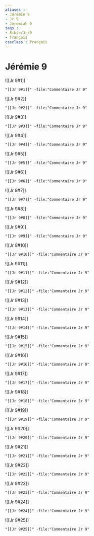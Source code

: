 ```yaml
---
aliases : 
- Jérémie 9
- Jr 9
- Jeremiah 9
tags : 
- Bible/Jr/9
- français
cssclass : français
---
```


# Jérémie 9

![[Jr 9#1]]

```query
"[[Jr 9#1]]" -file:"Commentaire Jr 9"
```

![[Jr 9#2]]

```query
"[[Jr 9#2]]" -file:"Commentaire Jr 9"
```

![[Jr 9#3]]

```query
"[[Jr 9#3]]" -file:"Commentaire Jr 9"
```

![[Jr 9#4]]

```query
"[[Jr 9#4]]" -file:"Commentaire Jr 9"
```

![[Jr 9#5]]

```query
"[[Jr 9#5]]" -file:"Commentaire Jr 9"
```

![[Jr 9#6]]

```query
"[[Jr 9#6]]" -file:"Commentaire Jr 9"
```

![[Jr 9#7]]

```query
"[[Jr 9#7]]" -file:"Commentaire Jr 9"
```

![[Jr 9#8]]

```query
"[[Jr 9#8]]" -file:"Commentaire Jr 9"
```

![[Jr 9#9]]

```query
"[[Jr 9#9]]" -file:"Commentaire Jr 9"
```

![[Jr 9#10]]

```query
"[[Jr 9#10]]" -file:"Commentaire Jr 9"
```

![[Jr 9#11]]

```query
"[[Jr 9#11]]" -file:"Commentaire Jr 9"
```

![[Jr 9#12]]

```query
"[[Jr 9#12]]" -file:"Commentaire Jr 9"
```

![[Jr 9#13]]

```query
"[[Jr 9#13]]" -file:"Commentaire Jr 9"
```

![[Jr 9#14]]

```query
"[[Jr 9#14]]" -file:"Commentaire Jr 9"
```

![[Jr 9#15]]

```query
"[[Jr 9#15]]" -file:"Commentaire Jr 9"
```

![[Jr 9#16]]

```query
"[[Jr 9#16]]" -file:"Commentaire Jr 9"
```

![[Jr 9#17]]

```query
"[[Jr 9#17]]" -file:"Commentaire Jr 9"
```

![[Jr 9#18]]

```query
"[[Jr 9#18]]" -file:"Commentaire Jr 9"
```

![[Jr 9#19]]

```query
"[[Jr 9#19]]" -file:"Commentaire Jr 9"
```

![[Jr 9#20]]

```query
"[[Jr 9#20]]" -file:"Commentaire Jr 9"
```

![[Jr 9#21]]

```query
"[[Jr 9#21]]" -file:"Commentaire Jr 9"
```

![[Jr 9#22]]

```query
"[[Jr 9#22]]" -file:"Commentaire Jr 9"
```

![[Jr 9#23]]

```query
"[[Jr 9#23]]" -file:"Commentaire Jr 9"
```

![[Jr 9#24]]

```query
"[[Jr 9#24]]" -file:"Commentaire Jr 9"
```

![[Jr 9#25]]

```query
"[[Jr 9#25]]" -file:"Commentaire Jr 9"
```

